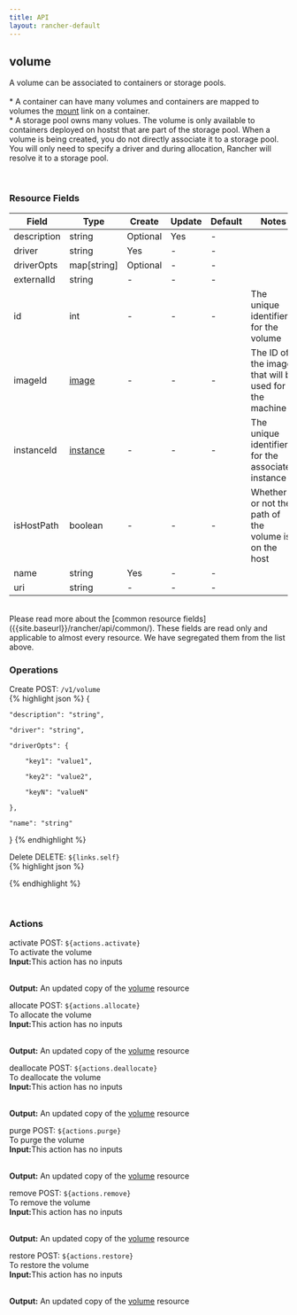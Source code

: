 ```yaml
---
title: API
layout: rancher-default
---
```


## volume

A volume can be associated to containers or storage pools. <br><br> * A container can have many volumes and containers are mapped to volumes the [mount]({{site.baseurl}}/rancher/api/api-resources/mount/) link on a container. <br> * A storage pool owns many volues. The volume is only available to containers deployed on hostst that are part of the storage pool. When a volume is being created, you do not directly associate it to a storage pool. You will only need to specify a driver and during allocation, Rancher will resolve it to a storage pool.

​
### Resource Fields

Field | Type | Create | Update | Default | Notes
---|---|---|---|---|---
description | string | Optional | Yes | - | 
driver | string | Yes | - | - | 
driverOpts | map[string] | Optional | - | - | 
externalId | string | - | - | - | 
id | int | - | - | - | The unique identifier for the volume
imageId | [image]({{site.baseurl}}/rancher/api/api-resources/image/) | - | - | - | The ID of the image that will be used for the machine
instanceId | [instance]({{site.baseurl}}/rancher/api/api-resources/instance/) | - | - | - | The unique identifier for the associated instance
isHostPath | boolean | - | - | - | Whether or not the path of the volume is on the host
name | string | Yes | - | - | 
uri | string | - | - | - | 

<br>
Please read more about the [common resource fields]({{site.baseurl}}/rancher/api/common/). 
These fields are read only and applicable to almost every resource. We have segregated them from the list above.
​

### Operations



<span class="action">
<span class="header">
Create
<span class="headerright">POST:  <code>/v1/volume</code></span>
</span>
<div class="action-contents">
{% highlight json %} 
{

	"description": "string",

	"driver": "string",

	"driverOpts": {

		"key1": "value1",

		"key2": "value2",

		"keyN": "valueN"

	},

	"name": "string"

} 
{% endhighlight %}
</div>
</span>















<span class="action">
<span class="header">
Delete
<span class="headerright">DELETE:  <code>${links.self}</code></span>
</span>
<div class="action-contents">
{% highlight json %} 
 
{% endhighlight %}
</div>
</span>




​
### Actions

<span class="action">
<span class="header">
activate
<span class="headerright">POST:  <code>${actions.activate}</code></span>
</span>
<div class="action-contents">
To activate the volume
<br>

<span class="input">
<strong>Input:</strong>This action has no inputs
<br>

<br>
</span>

<span class="output"><strong>Output:</strong> An updated copy of the <a href="/rancher/api/api-resources/volume/">volume</a> resource
</span>
</div>
</span>
</span>
</span>

<span class="action">
<span class="header">
allocate
<span class="headerright">POST:  <code>${actions.allocate}</code></span>
</span>
<div class="action-contents">
To allocate the volume
<br>

<span class="input">
<strong>Input:</strong>This action has no inputs
<br>

<br>
</span>

<span class="output"><strong>Output:</strong> An updated copy of the <a href="/rancher/api/api-resources/volume/">volume</a> resource
</span>
</div>
</span>
</span>
</span>

<span class="action">
<span class="header">
deallocate
<span class="headerright">POST:  <code>${actions.deallocate}</code></span>
</span>
<div class="action-contents">
To deallocate the volume
<br>

<span class="input">
<strong>Input:</strong>This action has no inputs
<br>

<br>
</span>

<span class="output"><strong>Output:</strong> An updated copy of the <a href="/rancher/api/api-resources/volume/">volume</a> resource
</span>
</div>
</span>
</span>
</span>

<span class="action">
<span class="header">
purge
<span class="headerright">POST:  <code>${actions.purge}</code></span>
</span>
<div class="action-contents">
To purge the volume
<br>

<span class="input">
<strong>Input:</strong>This action has no inputs
<br>

<br>
</span>

<span class="output"><strong>Output:</strong> An updated copy of the <a href="/rancher/api/api-resources/volume/">volume</a> resource
</span>
</div>
</span>
</span>
</span>

<span class="action">
<span class="header">
remove
<span class="headerright">POST:  <code>${actions.remove}</code></span>
</span>
<div class="action-contents">
To remove the volume
<br>

<span class="input">
<strong>Input:</strong>This action has no inputs
<br>

<br>
</span>

<span class="output"><strong>Output:</strong> An updated copy of the <a href="/rancher/api/api-resources/volume/">volume</a> resource
</span>
</div>
</span>
</span>
</span>

<span class="action">
<span class="header">
restore
<span class="headerright">POST:  <code>${actions.restore}</code></span>
</span>
<div class="action-contents">
To restore the volume
<br>

<span class="input">
<strong>Input:</strong>This action has no inputs
<br>

<br>
</span>

<span class="output"><strong>Output:</strong> An updated copy of the <a href="/rancher/api/api-resources/volume/">volume</a> resource
</span>
</div>
</span>
</span>
</span>

